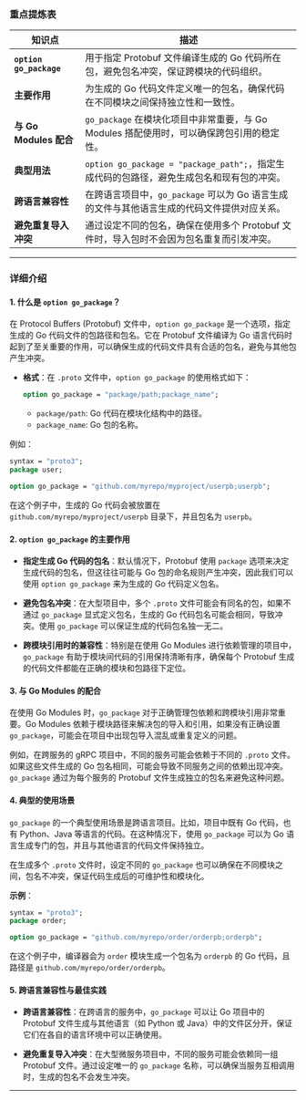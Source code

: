 ### 重点提炼表

| **知识点**              | **描述**                                                     |
| ----------------------- | ------------------------------------------------------------ |
| **`option go_package`** | 用于指定 Protobuf 文件编译生成的 Go 代码所在包，避免包名冲突，保证跨模块的代码组织。 |
| **主要作用**            | 为生成的 Go 代码文件定义唯一的包名，确保代码在不同模块之间保持独立性和一致性。 |
| **与 Go Modules 配合**  | `go_package` 在模块化项目中非常重要，与 Go Modules 搭配使用时，可以确保跨包引用的稳定性。 |
| **典型用法**            | `option go_package = "package_path";`，指定生成代码的包路径，避免生成包名和现有包的冲突。 |
| **跨语言兼容性**        | 在跨语言项目中，`go_package` 可以为 Go 语言生成的文件与其他语言生成的代码文件提供对应关系。 |
| **避免重复导入冲突**    | 通过设定不同的包名，确保在使用多个 Protobuf 文件时，导入包时不会因为包名重复而引发冲突。 |

---

### 详细介绍

#### 1. **什么是 `option go_package`？**

在 Protocol Buffers (Protobuf) 文件中，`option go_package` 是一个选项，指定生成的 Go 代码文件的包路径和包名。它在 Protobuf 文件编译为 Go 语言代码时起到了至关重要的作用，可以确保生成的代码文件具有合适的包名，避免与其他包产生冲突。

- **格式**：在 `.proto` 文件中，`option go_package` 的使用格式如下：
  ```proto
  option go_package = "package/path;package_name";
  ```
  - `package/path`: Go 代码在模块化结构中的路径。
  - `package_name`: Go 包的名称。

例如：
```proto
syntax = "proto3";
package user;

option go_package = "github.com/myrepo/myproject/userpb;userpb";
```

在这个例子中，生成的 Go 代码会被放置在 `github.com/myrepo/myproject/userpb` 目录下，并且包名为 `userpb`。

#### 2. **`option go_package` 的主要作用**

- **指定生成 Go 代码的包名**：默认情况下，Protobuf 使用 `package` 选项来决定生成代码的包名，但这往往可能与 Go 包的命名规则产生冲突，因此我们可以使用 `option go_package` 来为生成的 Go 代码定义包名。

- **避免包名冲突**：在大型项目中，多个 `.proto` 文件可能会有同名的包，如果不通过 `go_package` 显式定义包名，生成的 Go 代码包名可能会相同，导致冲突。使用 `go_package` 可以保证生成的代码包名独一无二。

- **跨模块引用时的兼容性**：特别是在使用 Go Modules 进行依赖管理的项目中，`go_package` 有助于模块间代码的引用保持清晰有序，确保每个 Protobuf 生成的代码文件都能在正确的模块和包路径下定位。

#### 3. **与 Go Modules 的配合**

在使用 Go Modules 时，`go_package` 对于正确管理包依赖和跨模块引用非常重要。Go Modules 依赖于模块路径来解决包的导入和引用，如果没有正确设置 `go_package`，可能会在项目中出现包导入混乱或重复定义的问题。

例如，在跨服务的 gRPC 项目中，不同的服务可能会依赖于不同的 `.proto` 文件。如果这些文件生成的 Go 包名相同，可能会导致不同服务之间的依赖出现冲突。`go_package` 通过为每个服务的 Protobuf 文件生成独立的包名来避免这种问题。

#### 4. **典型的使用场景**

`go_package` 的一个典型使用场景是跨语言项目。比如，项目中既有 Go 代码，也有 Python、Java 等语言的代码。在这种情况下，使用 `go_package` 可以为 Go 语言生成专门的包，并且与其他语言的代码文件保持独立。

在生成多个 `.proto` 文件时，设定不同的 `go_package` 也可以确保在不同模块之间，包名不冲突，保证代码生成后的可维护性和模块化。

**示例**：
```proto
syntax = "proto3";
package order;

option go_package = "github.com/myrepo/order/orderpb;orderpb";
```

在这个例子中，编译器会为 `order` 模块生成一个包名为 `orderpb` 的 Go 代码，且路径是 `github.com/myrepo/order/orderpb`。

#### 5. **跨语言兼容性与最佳实践**

- **跨语言兼容性**：在跨语言的服务中，`go_package` 可以让 Go 项目中的 Protobuf 文件生成与其他语言（如 Python 或 Java）中的文件区分开，保证它们在各自的语言环境中可以正确使用。
  
- **避免重复导入冲突**：在大型微服务项目中，不同的服务可能会依赖同一组 Protobuf 文件。通过设定唯一的 `go_package` 名称，可以确保当服务互相调用时，生成的包名不会发生冲突。

---

